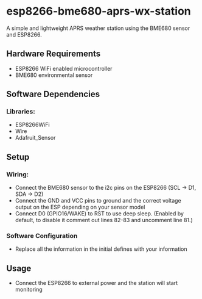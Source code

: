 # esp8266-bme680-aprs-wx-station
A simple and lightweight APRS weather station using the BME680 sensor and ESP8266.

## Hardware Requirements
- ESP8266 WiFi enabled microcontroller
- BME680 environmental sensor

## Software Dependencies
### Libraries:
- ESP8266WiFi
- Wire
- Adafruit_Sensor

## Setup
### Wiring:
- Connect the BME680 sensor to the i2c pins on the ESP8266 (SCL -> D1, SDA -> D2)
- Connect the GND and VCC pins to ground and the correct voltage output on the ESP depending on your sensor model
- Connect D0 (GPIO16/WAKE) to RST to use deep sleep. (Enabled by default, to disable it comment out lines 82-83 and uncomment line 81.)

### Software Configuration
- Replace all the information in the initial defines with your information

## Usage
- Connect the ESP8266 to external power and the station will start monitoring
